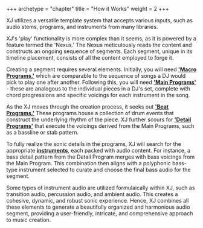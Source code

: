 +++
archetype = "chapter"
title = "How it Works"
weight = 2
+++

XJ utilizes a versatile template system that accepts various inputs, such as audio stems, programs, and instruments from many libraries.

XJ's 'play' functionality is more complex than it seems, as it is powered by a feature termed the 'Nexus.' The Nexus meticulously reads the content and constructs an ongoing sequence of segments. Each segment, unique in its timeline placement, consists of all the content employed to forge it.

Creating a segment requires several elements. Initially, you will need [**'Macro Programs,'**](/making-xj-music/programs/types-of-programs/) which are comparable to the sequence of songs a DJ would pick to play one after another. Following this, you will need [**'Main Programs'**](/making-xj-music/programs/types-of-programs/) - these are analogous to the individual pieces in a DJ's set, complete with chord progressions and specific voicings for each instrument in the song.

As the XJ moves through the creation process, it seeks out [**'Beat Programs.'**](/making-xj-music/programs/types-of-programs/) These programs house a collection of drum events that construct the underlying rhythm of the piece. XJ further scours for [**'Detail Programs'**](/making-xj-music/programs/types-of-programs/) that execute the voicings derived from the Main Programs, such as a bassline or stab pattern.

To fully realize the sonic details in the programs, XJ will search for the appropriate [**instruments**](/making-xj-music/instruments/_index.md), each packed with audio content. For instance, a bass detail pattern from the Detail Program merges with bass voicings from the Main Program. This combination then aligns with a polyphonic bass-type instrument selected to curate and choose the final bass audio for the segment.

Some types of instrument audio are utilized formulaically within XJ, such as transition audio, percussion audio, and ambient audio. This creates a cohesive, dynamic, and robust sonic experience. Hence, XJ combines all these elements to generate a beautifully organized and harmonious audio segment, providing a user-friendly, intricate, and comprehensive approach to music creation.
